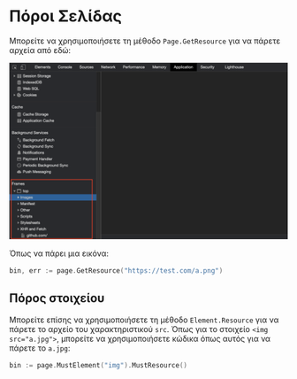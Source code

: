 # Πόροι Σελίδας

Μπορείτε να χρησιμοποιήσετε τη μέθοδο `Page.GetResource` για να πάρετε αρχεία από εδώ:

![σελίδες-πόροι](page-resources.png)

Όπως να πάρει μια εικόνα:

```go
bin, err := page.GetResource("https://test.com/a.png")
```

## Πόρος στοιχείου

Μπορείτε επίσης να χρησιμοποιήσετε τη μέθοδο `Element.Resource` για να πάρετε το αρχείο του χαρακτηριστικού `src`. Όπως για το στοιχείο `<img src="a.jpg">`, μπορείτε να χρησιμοποιήσετε κώδικα όπως αυτός για να πάρετε το `a.jpg`:

```go
bin := page.MustElement("img").MustResource()
```
